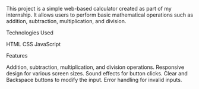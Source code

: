 This project is a simple web-based calculator created as part of my internship. It allows users to perform basic mathematical operations such as addition, subtraction, multiplication, and division.

Technologies Used

HTML
CSS
JavaScript

Features

Addition, subtraction, multiplication, and division operations.
Responsive design for various screen sizes.
Sound effects for button clicks.
Clear and Backspace buttons to modify the input.
Error handling for invalid inputs.
